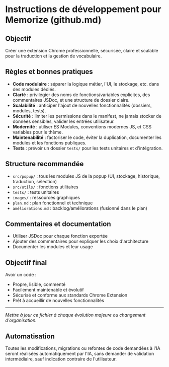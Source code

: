 # Instructions de développement pour Memorize (github.md)

## Objectif
Créer une extension Chrome professionnelle, sécurisée, claire et scalable pour la traduction et la gestion de vocabulaire.

## Règles et bonnes pratiques
- **Code modulaire** : séparer la logique métier, l'UI, le stockage, etc. dans des modules dédiés.
- **Clarté** : privilégier des noms de fonctions/variables explicites, des commentaires JSDoc, et une structure de dossier claire.
- **Scalabilité** : anticiper l'ajout de nouvelles fonctionnalités (dossiers, modules, tests).
- **Sécurité** : limiter les permissions dans le manifest, ne jamais stocker de données sensibles, valider les entrées utilisateur.
- **Modernité** : utiliser ES Modules, conventions modernes JS, et CSS variables pour le thème.
- **Maintenabilité** : factoriser le code, éviter la duplication, documenter les modules et les fonctions publiques.
- **Tests** : prévoir un dossier `tests/` pour les tests unitaires et d'intégration.

## Structure recommandée
- `src/popup/` : tous les modules JS de la popup (UI, stockage, historique, traduction, sélection)
- `src/utils/` : fonctions utilitaires
- `tests/` : tests unitaires
- `images/` : ressources graphiques
- `plan.md` : plan fonctionnel et technique
- `améliorations.md` : backlog/améliorations (fusionné dans le plan)

## Commentaires et documentation
- Utiliser JSDoc pour chaque fonction exportée
- Ajouter des commentaires pour expliquer les choix d'architecture
- Documenter les modules et leur usage

## Objectif final
Avoir un code :
- Propre, lisible, commenté
- Facilement maintenable et évolutif
- Sécurisé et conforme aux standards Chrome Extension
- Prêt à accueillir de nouvelles fonctionnalités

---

*Mettre à jour ce fichier à chaque évolution majeure ou changement d'organisation.*

## Automatisation
Toutes les modifications, migrations ou refontes de code demandées à l'IA seront réalisées automatiquement par l'IA, sans demander de validation intermédiaire, sauf indication contraire de l'utilisateur.